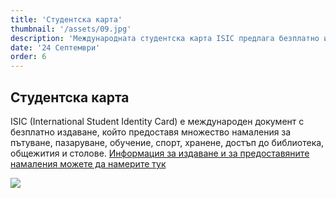 ```yaml
---
title: 'Студентска карта'
thumbnail: '/assets/09.jpg'
description: 'Международната студентска карта ISIC предлага безплатно издаване и множество отстъпки за студенти - транспорт, храна, обучение и други услуги.'
date: '24 Септември'
order: 6
---
```


## Студентска карта

ISIC (International Student Identity Card) е международен документ с безплатно издаване, който предоставя множество намаления за пътуване, пазаруване, обучение, спорт, хранене, достъп до библиотека, общежития и столове.
[Информация за издаване и за предоставяните намаления можете да намерите тук](https://isic.bg)

![](/assets/82_4.png)
